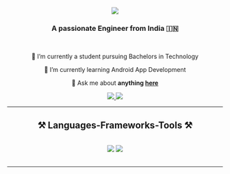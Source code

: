 <h1 align="center">
    <img src="https://readme-typing-svg.herokuapp.com/?font=Righteous&size=35&center=true&vCenter=true&width=500&height=70&duration=4000&lines=Hi+There!+👋;+I'm+Harshyara+Bukkapatnam!;" />
</h1>

<h3 align="center">A passionate Engineer from India 🇮🇳 </h3>

<br/>

<div align="center">
 
 🔭 I’m currently a student pursuing Bachelors in Technology
 
 🌱 I’m currently learning Android App Development

💬 Ask me about **anything [here](https://github.com/Hyeon07/Hyeon07/issues)**

 </div>
 
<div align="center"> 
  <a href="mailto:bharshyara@gmail.com">
    <img src="https://img.shields.io/badge/Gmail-333333?style=for-the-badge&logo=gmail&logoColor=red" />
  </a>
  <a href="https://www.linkedin.com/in/harshyara-bukkapatnam-376529230/" target="_blank">
    <img src="https://img.shields.io/badge/LinkedIn-0077B5?style=for-the-badge&logo=linkedin&logoColor=white" target="_blank" />
  </a>
<!--  <a href="https://Hyeon07.github.io" target="_blank">
     <img src="https://img.shields.io/badge/Portfolio-FF5722?style=for-the-badge&logo=todoist&logoColor=white" target="_blank" /> </a>
-->
</div>

 <hr/>
 
<h2 align="center">⚒️ Languages-Frameworks-Tools ⚒️</h2>
<br/>
<div align="center">
    <img src="https://skillicons.dev/icons?i=react,bootstrap,mui,html,css,vscode,github,figma,tailwind,git,r" />
    <img src="https://skillicons.dev/icons?i=nodejs,python,javascript,typescript,express,firebase,mongodb,c,java,nextjs,mysql,flask" /><br>
</div>

<br/>
<hr/>
<!--
<div align="center">
  <h2> My Contributions </h2>
  <br>
  <img alt="my contributions" src="https://raw.githubusercontent.com/Hyeonp07/Hyeonp07/output/github-contribution-grid-snake.svg" />
  -->
  <!--
  <br/><br/><br/>
</div>
<hr/>
<h2 align="center">⚡ Stats ⚡</h2>
<br> 
<div align=center>
  <img width=390 src="https://github-readme-streak-stats-Hyeon07.vercel.app/?user=Hyeon07&count_private=true&theme=react&border_radius=10" alt="streak stats"/>
  <img width=390 src="https://github-readme-stats-Hyeon07.vercel.app/api?username=Hyeon07&count_private=true&show_icons=true&theme=react&rank_icon=github&border_radius=10" alt="readme stats" />
  <br/>
  <img width=325 align="center" src="https://github-readme-stats-Hyeon07.vercel.app/api/top-langs/?username=Hyeon07hide=HTML&langs_count=8&layout=compact&theme=react&border_radius=10&size_weight=0.5&count_weight=0.5&exclude_repo=github-readme-stats" alt="top langs" />
</div>
<br/><br/>
<hr/> -->

<br/>

<br/>
